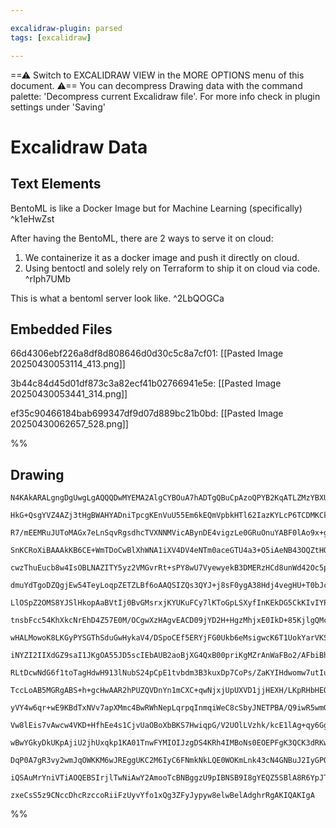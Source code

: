 ```yaml
---

excalidraw-plugin: parsed
tags: [excalidraw]

---
```

==⚠  Switch to EXCALIDRAW VIEW in the MORE OPTIONS menu of this document. ⚠== You can decompress Drawing data with the command palette: 'Decompress current Excalidraw file'. For more info check in plugin settings under 'Saving'


# Excalidraw Data

## Text Elements
BentoML is like a Docker Image but for Machine Learning (specifically) ^k1eHwZst

After having the BentoML, there are 2 ways to serve it on cloud:
1. We containerize it as a docker image and push it directly on cloud. 
2. Using bentoctl and solely rely on Terraform to ship it on cloud via code. ^rIph7UMb

This is what a bentoml server look like.  ^2LbQOGCa

## Embedded Files
66d4306ebf226a8df8d808646d0d30c5c8a7cf01: [[Pasted Image 20250430053114_413.png]]

3b44c84d45d01df873c3a82ecf41b02766941e5e: [[Pasted Image 20250430053441_314.png]]

ef35c90466184bab699347df9d07d889bc21b0bd: [[Pasted Image 20250430062657_528.png]]

%%
## Drawing
```compressed-json
N4KAkARALgngDgUwgLgAQQQDwMYEMA2AlgCYBOuA7hADTgQBuCpAzoQPYB2KqATLZMzYBXUtiRoIACyhQ4zZAHoFAc0JRJQgEYA6bGwC2CgF7N6hbEcK4OCtptbErHALRY8RMpWdx8Q1TdIEfARcZgRmBShcZQUebQBGAAYEmjoghH0EDihmbgBtcDBQMBKIEm4ygE4ABQBNAFEoAGEoACtTZhgAMQAtfAAzABYhSQBFVJLIWEQKwn1opH5SzG5n

HkG+QsgYVZ4AZj3tHgBWAHYADniTpcgKEnVuU55Em6kEQmVpbkHTl62IazKYLcP6TCDMKCkNgAawQTTY+DYpAqkOszDguEC2QmpU0uGw0OUUKEHGI8MRyIkqI46MxWSgOMg/UI+HwAGVYMCJIIPIzwZCYQgAOr3STcTZgiFQ2EcmBc9A88qvYmfDjhXJoeKvNgY7BqHaaxKg0pE4RwACSxA1qDyAF1Xv1yJlLdwOEJWa9CKSsBVcHs+cTSWrmNa3

R7/mEEMRuJUToMAGx7eLnSqvRgsdhcTVXNNMVicABynDE4vigzLe0GRuOnuYABF0lAo9x+gQwq9NMJSfVgplsqH3fhXkI4MRcE3o5rToNjpV4/HEntEvHY68iBxoa7B2u2ATm2hW/h2xGolAhNaIIhSV7lHzmcEXRJ58RBkv4whNP0eDx47hzsR+n/c5EnOeME2IRJiCXbBjmwc5cFObB+kSeI+WYdxxBtLYwC1bD4i2e1/mwKE4C3VlCgAXyWYp

SnKCRoXiBAAAkKB6CE+WmTDoCwBlXhWNA1iXV4DV4eNTm0aceGTU4a3+O5iAeNB43OQZtHOWc9hk15JHeT4GTQa5/kBeVjQEAVYXJJEKgAYkYuzFn+PECVNEkyQRKyqXIGkMSxXj/nvdlOS4xVo1eKVBRFBSxQMsLzIQWV5XBBElX+FVJGDa1cLBHV8X1bgklMiAXItK18kIsFHVwZ1J1QMMh3+L1iB9CRcEGAMu2IDKyPqyUEH3VB4kqTTTgXWd

cwzThuEucb8w4IsOBLNAZITY5yz2VMGvrRt+sPY8wU7VyewyekB3DMERzHCd8unWd42Oc5pyrc41y9Tc0Dqnc9xq3aEFeJtMH09AACF6TYABZAAZVBCGYVAiFhVBcFQOtd1hUhUHNeZlAQVBNCEKBUH6JFUDB/FJC9HGIZCUgOBvVAAAp0QQPVmXcfAYAASgDSgABUeIqEHsnBqGYbhwgEaRlG93RzGFlx/HCeJ0nsHJtVUCpzFaY4ZQGaZlnzAI

dmuYdTgoDZQgjEw54TeyLoqpZETZLBf6oAAQSIZQs3QYJ+j8sF0ygA38Hdj4vegHU+T0bJcAp0hH1q7d/iRD4vQIPmAYF0HIeh2H4ZxyXUaYDGsZxvGCaJ9HldVynqa1nXGcQfW2c5vlcHxtgACVwgtzDISEX7/nXZjdK+TUjmOSjqIamqIH0Lo4D2LpRlIOBzn6Zg9iaTQmOYWoehOAA1Dj4C4uYFj5fjUBXVTfju6dNPiJJBkGYTVj2HhxNOeI

LlOSpZ2OMS8YJSlHkopAaBVtIj0BvGMsrxjKYUKuFCy7lKToGpLSXyfInKEkDG5CkKIvIYPpHeFkgU5TBWSqFE80phSinFLFGhCUKG8mVMIVU6p8ral1HlQ0hViqWmtHaB0ToEDxw+g1b0l8ATHHaq5Lq71E69X6oNYCi4fjxCdqUdMs0pov3+NozM81FqoDnM/R+789i1gbMEK6B42wD32h1I6fYcjdWHKOccyibpzgXCNMShV1xvQTmdUoiIvo

tnsbFcc54KhXkcNrEhD4Z57E0M/OCgwXzHAgvEACD09jYD2H+HgzMhjxE0IkD+85KjlgQMcBykoML5DwjcHCBFXjEQjgo8iJQqKFBopAOi6A45wEkKcAAqmDTQx8ZhUn5nxR4iRP4f1OL8daxxkxjX+CJJchwThgSuChV88RKynFeKA6KqBThJiOOtE4FwriaMgDpD4o9LmPIBNrEyDDBSWVQRAWyCB7JYPxDgjqvyCFoh8sQh0pCmEVBCmhOKkU

wHALMowoK8LKGyPYSGThSduGwHykaV4/DSpoCEf5ERYjFG0Ukb6eMsigwcK6T1UokYarVKSNUnglQNr+zzJmb4iQ9H8omnNYsmFjkLkWT8X+VjtrfUiY5JxvYTplXcZdLxM4fHxDumWeML0NxuMHoXRVR4HGlBdhUV2vsi6SFwGYbWqB1A40FlAYW1BnU6UCIjH1PBUAUFwDAWG7rUBhFIIwaGBNOCoGwIiIQxBkAAB0ODxG0KgIUOMo5RFjj3KN

iNYZI2IIXdGZ9saI1JKgOA55JD5scIEbAUB2aoBjXG4QxB00priKgMZrAnWaFBo2/AFbiBhoREEGAqBAjNpjXzUg5AK76GdWwMN5M4D5tbfG0dZgkZ6CatobmFB06AwgDaps6N7WOp1i61AbqPVeqYPnP1Aag0hpXeGyNagW0cFjVu5Nqb02ZtjabGOapSB5q/aERGqBi3S2hiXEdVaa11sIA2ptk7N3ts7Rwbtva6YDqFkOxDPIJ1TtI7OpgC6k

RLtDcwNdG6f1toTagHdwH913lNubS24pCpE1tvbdm3B3kuxDp7CoPs/ZaKYIHdwomw7utIu0kDsdqUhMgMnfwad+YSDPXah1dMb13shp6l1Pq6S8BfcG5dYamCfujYxv9Ka00ZqzcpsDEGCZQaLSW+DctrCjurXRlDaGZ0Oaw6gLt6a8P9sHU24j47m3Towz+udVHSA0fffRr9mHmOsb3QgA9cD25d1YNxtAfcLWQCHkxKB+Vx6Tz6dPWJyhXYcF

TccLoAB5MGRgABS+h+gcHwAAR2hPUZQVDnYn1mCXC+qwNjxjUpUXVD1jjHEXH/LKpRHbHEOIMS4M5KmVB/mcuh2ZiX/GeXpITcqjKfIQd85B+DPKQrpNiDsIKXKknBS97yb3JNMlhRi7kWLHu0KivQ6hgo4Ug5YalNh6VmUDS4blQlvCSXEhKoI8qpRKrVWNWCRqzV0AIUZZ1JH4ilEcuWwmc46x3kGMmmgdaM1DESvylJDYgxKiLNOZtaxCBbGE

yVY4w6qr+wE9KBdTxNVv7apXMmc4BwRWhNepLqrpqInmqiWeC8cSbyJNETPBA/Q9iwR5wmGBKk8SaBXENH4AFKgQVOMQc4KZNDYCkuUzQk22WNPJc0vCbSiIkW6g1ko/Sygzx4BDTQoxOsAHEmi4GmVxK18yBI8Dp2pUa78P7P3W4s1+mopJxDWkudbC5eXP1OxD5ny2Ei/yAWBMCKlNLvKu68wyYJ4EgjBz99AAKgUfecrggf0BCFQve/5IH5DM

Vw8lEis7vAwcw4VKD+HfhEe4s1CjvUaOBoXbBKS7HwiqpG/V2UOlLVzhk/kcE1lAg+qy6GgAmBx3WdM9QPtz/4qFqSrp0TB5X2D50Jy2hsR2hF1xBVWOglxZQ1Rl2unl1jA2H2D5VVyNXgJNXCTsW13+CtQkB5nJlhlFgoHtU81xlBn0GHQ/SLkRBhDFlhHTUPWPQqCINFlIPIOgwI3dWoJswjToLYAYLzmYJtjNh7h4zELtn0AdiEz+h4jk3ExN

wBwYGkyDkUKpAjiU2jhUxqkp1KA01TnwFYMIOIJzgDS4KRh4IMBoNs0EOEPFgK3QCK3dRKwkPK1IH7kNWHheUBjTROEonAHKgBDgDgA5E8W4BomgB0kyHE18JxAYEIAQAoCBk+zHxQRsn6CyOyISOwBEF8nNCbH0A5BoXHyH0BXqUgDyPnXpEKIyFSNHzBQyN+yIWn1KGqIKKKK6Fn0SgRSWAgA6NqKKJKIimX2AQGPyKGIyBGJlGB3XwXyqMmOy

DqP0A7gR3vy2wmJqOWKKM6wJREggUKC2M6IyC6FNmkNkLQE0WOKmLnk43cN4GNBuJ2IyGPQ0O9mUNyKWKgBWPCNIDdnnTYDIJCD0JpWeJ+KKPqFJFdkBOBNwBnkxChCoH6MGJeP0BhKRJ5mmwkFwQSPQihFZAAA0hNeVtA5wUIP5jt1g7oDUjj8SER8BahdgzdtBZxf5EhKhVsgEdl+ijAhD9BIj9ECB+4QRWTAEZxw9FjtiISMg1i5EkcIBcT+i

iQSAuMrYniVTiAOQEBSIrjlTwNiAwY2AmooTcBNBggzU9pIBNSB9I8gYEQZ5SBlA8R6YpJTleBv5PU3TPVkhjhjZ/gu5lB3RMQKgnSXT9gXheAhIozIzfSuZJTwSZiEA9jA5OBTpWUIA8cEAu5vRwMEk0BI8sgzSLTuAKt2kiBdTnVPDKsIAOBz9SzqztR8Yh4Gz+4Ey7BWhmYcg2Q6y4AjSTS6zzTIC8DSh8RA5GAeYhD8BBSpsZkFR0hG1BV2l

zxeCsS5z9CNccDhcRzccoRiiFzUyvYfo1xQg3ZFyJypyw8elwBelAdghrRgAKIQAKIgA
```
%%